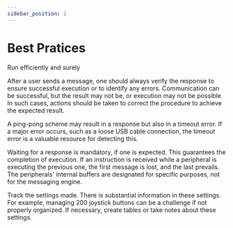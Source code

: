 ```yaml
---
sidebar_position: 2
---
```


# Best Pratices

Run efficiently and surely

After a user sends a message, one should always verify the response to ensure successful
execution or to identify any errors. Communication can be successful, but the result may not be, or
execution may not be possible. In such cases, actions should be taken to correct the procedure to
achieve the expected result.

A ping-pong scheme may result in a response but also in a timeout error. If a major error occurs,
such as a loose USB cable connection, the timeout error is a valuable resource for detecting this.

Waiting for a response is mandatory, if one is expected. This guarantees the completion of
execution. If an instruction is received while a peripheral is executing the previous one, the first
message is lost, and the last prevails. The peripherals' internal buffers are designated for specific
purposes, not for the messaging engine.

Track the settings made. There is substantial information in these settings. For example, managing
200 joystick buttons can be a challenge if not properly organized. If necessary, create tables or take
notes about these settings.
